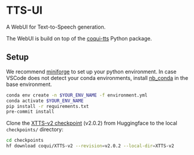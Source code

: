 # TTS-UI

A WebUI for Text-to-Speech generation.

The WebUI is build on top of the [coqui-tts](https://github.com/idiap/coqui-ai-TTS) Python package.

## Setup

We recommend [miniforge](https://conda-forge.org/download/) to set up your python environment.
In case VSCode does not detect your conda environments, install [nb_conda](https://github.com/conda-forge/nb_conda-feedstock) in the base environment.

```bash
conda env create -n $YOUR_ENV_NAME -f environment.yml
conda activate $YOUR_ENV_NAME
pip install -r requirements.txt
pre-commit install
```

Clone the [XTTS-v2 checkpoint](https://huggingface.co/coqui/XTTS-v2) (v2.0.2) from Huggingface to the local `checkpoints/` directory:

```bash
cd checkpoints
hf download coqui/XTTS-v2 --revision=v2.0.2 --local-dir=XTTS-v2
```
